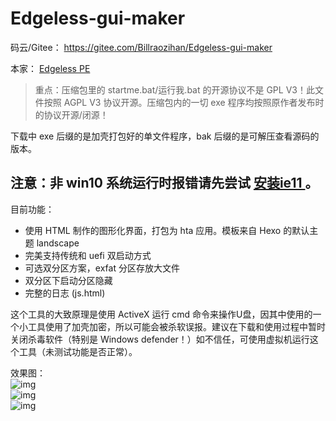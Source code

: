 # Edgeless-gui-maker

码云/Gitee： <https://gitee.com/Billraozihan/Edgeless-gui-maker>  

本家： [Edgeless PE](https://home.edgeless.top/)

> 重点：压缩包里的 startme.bat/运行我.bat 的开源协议不是 GPL V3！此文件按照 AGPL V3 协议开源。压缩包内的一切 exe 程序均按照原作者发布时的协议开源/闭源！  

下载中 exe 后缀的是加壳打包好的单文件程序，bak 后缀的是可解压查看源码的版本。

## 注意：非 win10 系统运行时报错请先尝试 [ 安装ie11 ]( https://support.microsoft.com/zh-cn/help/18520/download-internet-explorer-11-offline-installer ) 。

目前功能：
- 使用 HTML 制作的图形化界面，打包为 hta 应用。模板来自 Hexo 的默认主题 landscape
- 完美支持传统和 uefi 双启动方式
- 可选双分区方案，exfat 分区存放大文件
- 双分区下启动分区隐藏
- 完整的日志 (js.html)

这个工具的大致原理是使用 ActiveX 运行 cmd 命令来操作U盘，因其中使用的一个小工具使用了加壳加密，所以可能会被杀软误报。建议在下载和使用过程中暂时关闭杀毒软件（特别是 Windows defender！）如不信任，可使用虚拟机运行这个工具（未测试功能是否正常）。


效果图：  
![img]( https://github.com/Billraozihan/Edgeless-gui-maker/blob/master/1.png?raw=true )  
![img]( https://github.com/Billraozihan/Edgeless-gui-maker/blob/master/2.png?raw=true )  
![img]( https://github.com/Billraozihan/Edgeless-gui-maker/blob/master/3.png?raw=true )  
